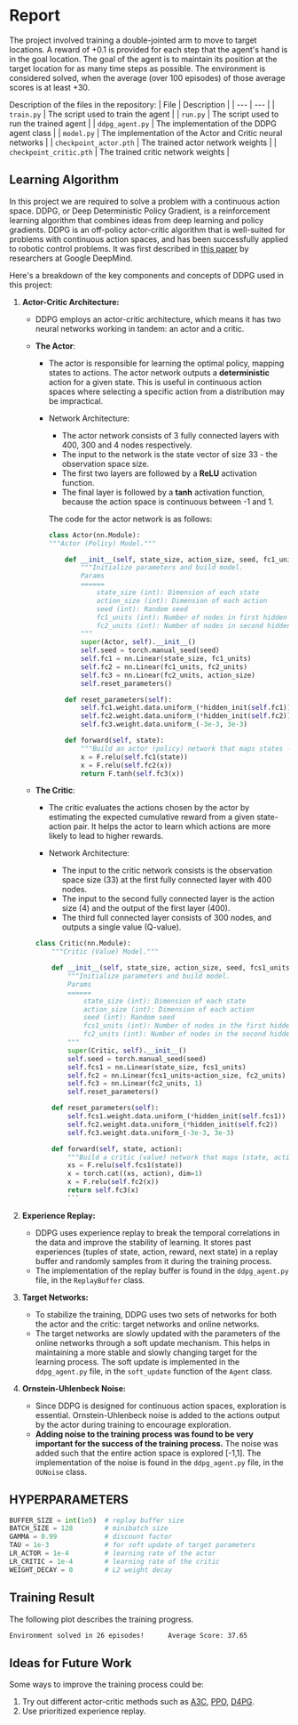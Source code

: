 # Report
The project involved training a double-jointed arm to move to target locations. A reward of +0.1 is provided for each step that the agent's hand is in the goal location. The goal of the agent is to maintain its position at the target location for as many time steps as possible. The environment is considered solved, when the average (over 100 episodes) of those average scores is at least +30. 

Description of the files in the repository:
| File | Description |
| --- | --- |
| `train.py` | The script used to train the agent |
| `run.py` | The script used to run the trained agent |
| `ddpg_agent.py` | The implementation of the DDPG agent class |
| `model.py` | The implementation of the Actor and Critic neural networks |
| `checkpoint_actor.pth` | The trained actor network weights |
| `checkpoint_critic.pth` | The trained critic network weights |

## Learning Algorithm
In this project we are required to solve a problem with a continuous action space. DDPG, or Deep Deterministic Policy Gradient, is a reinforcement learning algorithm that combines ideas from deep learning and policy gradients. DDPG is an off-policy actor-critic algorithm that is well-suited for problems with continuous action spaces, and has been successfully applied to robotic control problems. It was first described in [this paper](https://arxiv.org/pdf/1509.02971.pdf) by researchers at Google DeepMind.

Here's a breakdown of the key components and concepts of DDPG used in this project:

1. **Actor-Critic Architecture:**
   - DDPG employs an actor-critic architecture, which means it has two neural networks working in tandem: an actor and a critic. 
   - **The Actor**:
     - The actor is responsible for learning the optimal policy, mapping states to actions. The actor network outputs a **deterministic** action for a given state. This is useful in continuous action spaces where selecting a specific action from a distribution may be impractical.
     - Network Architecture:
       - The actor network consists of 3 fully connected layers with 400, 300 and 4 nodes respectively. 
       - The input to the network is the state vector of size 33 - the observation space size.
       - The first two layers are followed by a **ReLU** activation function.
       - The final layer is followed by a **tanh** activation function, because the action space is continuous between -1 and 1.
  
        The code for the actor network is as follows:

        ```python
        class Actor(nn.Module):
        """Actor (Policy) Model."""

            def __init__(self, state_size, action_size, seed, fc1_units=400, fc2_units=300):
                """Initialize parameters and build model.
                Params
                ======
                    state_size (int): Dimension of each state
                    action_size (int): Dimension of each action
                    seed (int): Random seed
                    fc1_units (int): Number of nodes in first hidden layer
                    fc2_units (int): Number of nodes in second hidden layer
                """
                super(Actor, self).__init__()
                self.seed = torch.manual_seed(seed)
                self.fc1 = nn.Linear(state_size, fc1_units)
                self.fc2 = nn.Linear(fc1_units, fc2_units)
                self.fc3 = nn.Linear(fc2_units, action_size)
                self.reset_parameters()

            def reset_parameters(self):
                self.fc1.weight.data.uniform_(*hidden_init(self.fc1))
                self.fc2.weight.data.uniform_(*hidden_init(self.fc2))
                self.fc3.weight.data.uniform_(-3e-3, 3e-3)

            def forward(self, state):
                """Build an actor (policy) network that maps states -> actions."""
                x = F.relu(self.fc1(state))
                x = F.relu(self.fc2(x))
                return F.tanh(self.fc3(x))
        ```
        
    - **The Critic**:     
        - The critic evaluates the actions chosen by the actor by estimating the expected cumulative reward from a given state-action pair. It helps the actor to learn which actions are more likely to lead to higher rewards.
   
        - Network Architecture:
            - The input to the critic network consists is the observation space size (33) at the first fully connected layer with 400 nodes.
            - The input to the second fully connected layer is the action size (4) and the output of the first layer (400).
            - The third full connected layer consists of 300 nodes, and outputs a single value (Q-value).
  
        ```python
        class Critic(nn.Module):
            """Critic (Value) Model."""

            def __init__(self, state_size, action_size, seed, fcs1_units=400, fc2_units=300):
                """Initialize parameters and build model.
                Params
                ======
                    state_size (int): Dimension of each state
                    action_size (int): Dimension of each action
                    seed (int): Random seed
                    fcs1_units (int): Number of nodes in the first hidden layer
                    fc2_units (int): Number of nodes in the second hidden layer
                """
                super(Critic, self).__init__()
                self.seed = torch.manual_seed(seed)
                self.fcs1 = nn.Linear(state_size, fcs1_units)
                self.fc2 = nn.Linear(fcs1_units+action_size, fc2_units)
                self.fc3 = nn.Linear(fc2_units, 1)
                self.reset_parameters()

            def reset_parameters(self):
                self.fcs1.weight.data.uniform_(*hidden_init(self.fcs1))
                self.fc2.weight.data.uniform_(*hidden_init(self.fc2))
                self.fc3.weight.data.uniform_(-3e-3, 3e-3)

            def forward(self, state, action):
                """Build a critic (value) network that maps (state, action) pairs -> Q-values."""
                xs = F.relu(self.fcs1(state))
                x = torch.cat((xs, action), dim=1)
                x = F.relu(self.fc2(x))
                return self.fc3(x)
                ```

2. **Experience Replay:**
   - DDPG uses experience replay to break the temporal correlations in the data and improve the stability of learning. It stores past experiences (tuples of state, action, reward, next state) in a replay buffer and randomly samples from it during the training process. 
   - The implementation of the replay buffer is found in the `ddpg_agent.py` file, in the `ReplayBuffer` class.
 
3. **Target Networks:**
   - To stabilize the training, DDPG uses two sets of networks for both the actor and the critic: target networks and online networks.
   - The target networks are slowly updated with the parameters of the online networks through a soft update mechanism. This helps in maintaining a more stable and slowly changing target for the learning process. The soft update is implemented in the `ddpg_agent.py` file, in the `soft_update` function of the `Agent` class.

4. **Ornstein-Uhlenbeck Noise:**
   - Since DDPG is designed for continuous action spaces, exploration is essential. Ornstein-Uhlenbeck noise is added to the actions output by the actor during training to encourage exploration. 
   - **Adding noise to the training process was found to be very important for the success of the training process.** The noise was added such that the entire action space is explored [-1,1]. The implementation of the noise is found in the `ddpg_agent.py` file, in the `OUNoise` class.

## HYPERPARAMETERS

```python
BUFFER_SIZE = int(1e5)  # replay buffer size
BATCH_SIZE = 128        # minibatch size
GAMMA = 0.99            # discount factor
TAU = 1e-3              # for soft update of target parameters
LR_ACTOR = 1e-4         # learning rate of the actor 
LR_CRITIC = 1e-4        # learning rate of the critic
WEIGHT_DECAY = 0        # L2 weight decay
```

## Training Result

The following plot describes the training progress.

```bash
Environment solved in 26 episodes!      Average Score: 37.65
```

## Ideas for Future Work
Some ways to improve the training process could be:
1. Try out different actor-critic methods such as [A3C](https://arxiv.org/pdf/1602.01783.pdf), [PPO](https://arxiv.org/pdf/1707.06347.pdf), [D4PG](https://openreview.net/pdf?id=SyZipzbCb).
2. Use prioritized experience replay.
